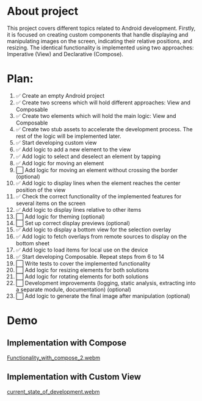 # About project
This project covers different topics related to Android development. Firstly, it is focused on creating custom components that handle displaying and manipulating images on the screen, indicating their relative positions, and resizing. The identical functionality is implemented using two approaches: Imperative (View) and Declarative (Compose).

# Plan:
1. ✅ Create an empty Android project
2. ✅ Create two screens which will hold different approaches: View and Composable
3. ✅ Create two elements which will hold the main logic: View and Composable
4. ✅ Create two stub assets to accelerate the development process. The rest of the logic will be implemented later.
5. ✅ Start developing custom view
6. ✅ Add logic to add a new element to the view
7. ✅ Add logic to select and deselect an element by tapping
8. ✅ Add logic for moving an element
9. ⬜ Add logic for moving an element without crossing the border (optional)
10. ✅ Add logic to display lines when the element reaches the center position of the view
11. ✅ Check the correct functionality of the implemented features for several items on the screen
12. ✅ Add logic to display lines relative to other items
13. ⬜ Add logic for theming (optional)
14. ⬜ Set up correct display previews (optional)
15. ✅ Add logic to display a bottom view for the selection overlay
16. ✅ Add logic to fetch overlays from remote sources to display on the bottom sheet
17. ✅ Add logic to load items for local use on the device
18. ✅ Start developing Composable. Repeat steps from 6 to 14
19. ⬜ Write tests to cover the implemented functionality
20. ⬜ Add logic for resizing elements for both solutions
21. ⬜ Add logic for rotating elements for both solutions
22. ⬜ Development improvements (logging, static analysis, extracting into a separate module, documentation) (optional)
23. ⬜ Add logic to generate the final image after manipulation (optional)

# Demo
## Implementation with Compose
[Functionality_with_compose_2.webm](https://github.com/user-attachments/assets/b8eefb5a-093f-461f-adbf-6982486b0b8f)
## Implementation with Custom View
[current_state_of_development.webm](https://github.com/user-attachments/assets/aa402b70-3e6e-4a5d-8b3d-b6508676aafd)

